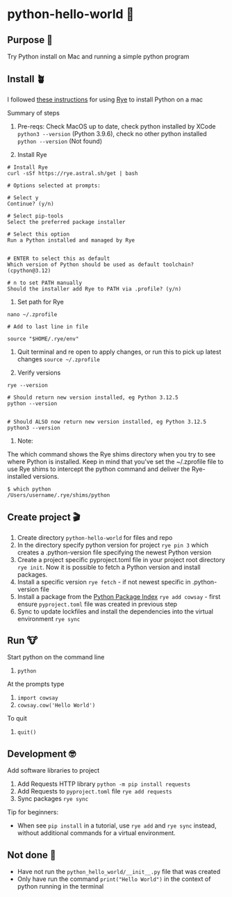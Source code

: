 # python-hello-world 🐍

## Purpose 💖

Try Python install on Mac and running a simple python program

## Install 🪴

I followed [these instructions](https://www.freecodecamp.org/news/how-to-install-python-on-a-mac) for using [Rye](https://rye.astral.sh/) to install Python on a mac

Summary of steps

1. Pre-reqs: Check MacOS up to date, check python installed by XCode `python3 --version` (Python 3.9.6), check no other python installed `python --version` (Not found)

1. Install Rye

```
# Install Rye
curl -sSf https://rye.astral.sh/get | bash

# Options selected at prompts:

# Select y
Continue? (y/n)

# Select pip-tools
Select the preferred package installer

# Select this option
Run a Python installed and managed by Rye


# ENTER to select this as default
Which version of Python should be used as default toolchain? (cpython@3.12)

# n to set PATH manually
Should the installer add Rye to PATH via .profile? (y/n)
```

1. Set path for Rye

```
nano ~/.zprofile

# Add to last line in file

source "$HOME/.rye/env"
```

1. Quit terminal and re open to apply changes, or run this to pick up latest changes `source ~/.zprofile`

1. Verify versions

```
rye --version

# Should return new version installed, eg Python 3.12.5
python --version


# Should ALSO now return new version installed, eg Python 3.12.5
python3 --version
```

1. Note:

The which command shows the Rye shims directory when you try to see where Python is installed.
Keep in mind that you've set the ~/.zprofile file to use Rye shims to intercept the python command and deliver the Rye-installed versions.

```
$ which python
/Users/username/.rye/shims/python
```

## Create project 🎬

1. Create directory `python-hello-world` for files and repo
1. In the directory specify python version for project `rye pin 3` which creates a .python-version file specifying the newest Python version
1. Create a project specific pyproject.toml file in your project root directory `rye init`. Now it is possible to fetch a Python version and install packages.
1. Install a specific version `rye fetch` - if not newest specific in .python-version file
1. Install a package from the [Python Package Index](https://pypi.org/) `rye add cowsay` - first ensure `pyproject.toml` file was created in previous step
1. Sync to update lockfiles and install the dependencies into the virtual environment `rye sync`

## Run 🐮

Start python on the command line

1. `python`

At the prompts type

1. `import cowsay`
1. `cowsay.cow('Hello World')`

To quit

1. `quit()`

## Development 🤓

Add software libraries to project

1. Add Requests HTTP library `python -m pip install requests`
1. Add Requests to `pyproject.toml` file `rye add requests`
1. Sync packages `rye sync`

Tip for beginners:

- When see `pip install` in a tutorial, use `rye add` and `rye sync` instead, without additional commands for a virtual environment.

## Not done 😬

- Have not run the `python_hello_world/__init__.py` file that was created
- Only have run the command `print("Hello World")` in the context of python running in the terminal
